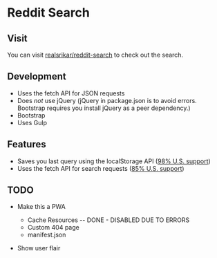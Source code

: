 # Reddit Search

## Visit

You can visit [realsrikar/reddit-search](https://realsrikar.github.io/reddit-search/) to check out the search.

## Development

- Uses the fetch API for JSON requests
- Does _not_ use jQuery (jQuery in package.json is to avoid errors. Bootstrap requires you install jQuery as a peer dependency.)
- Bootstrap
- Uses Gulp

## Features

- Saves you last query using the localStorage API ([98% U.S. support](https://caniuse.com/#search=localstorage))
- Uses the fetch API for search requests ([85% U.S. support](https://caniuse.com/#search=fetch))

## TODO

- Make this a PWA

  - Cache Resources -- DONE - DISABLED DUE TO ERRORS
  - Custom 404 page
  - manifest.json

- Show user flair
